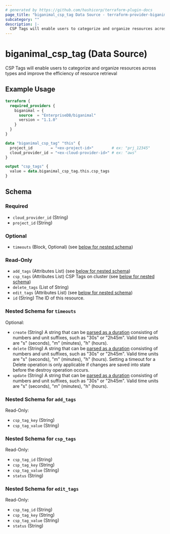 ```yaml
---
# generated by https://github.com/hashicorp/terraform-plugin-docs
page_title: "biganimal_csp_tag Data Source - terraform-provider-biganimal"
subcategory: ""
description: |-
  CSP Tags will enable users to categorize and organize resources across types and improve the efficiency of resource retrieval
---
```


# biganimal_csp_tag (Data Source)

CSP Tags will enable users to categorize and organize resources across types and improve the efficiency of resource retrieval

## Example Usage

```terraform
terraform {
  required_providers {
    biganimal = {
      source  = "EnterpriseDB/biganimal"
      version = "1.1.0"
    }
  }
}

data "biganimal_csp_tag" "this" {
  project_id        = "<ex-project-id>"        # ex: "prj_12345"
  cloud_provider_id = "<ex-cloud-provider-id>" # ex: "aws"
}

output "csp_tags" {
  value = data.biganimal_csp_tag.this.csp_tags
}
```

<!-- schema generated by tfplugindocs -->
## Schema

### Required

- `cloud_provider_id` (String)
- `project_id` (String)

### Optional

- `timeouts` (Block, Optional) (see [below for nested schema](#nestedblock--timeouts))

### Read-Only

- `add_tags` (Attributes List) (see [below for nested schema](#nestedatt--add_tags))
- `csp_tags` (Attributes List) CSP Tags on cluster (see [below for nested schema](#nestedatt--csp_tags))
- `delete_tags` (List of String)
- `edit_tags` (Attributes List) (see [below for nested schema](#nestedatt--edit_tags))
- `id` (String) The ID of this resource.

<a id="nestedblock--timeouts"></a>
### Nested Schema for `timeouts`

Optional:

- `create` (String) A string that can be [parsed as a duration](https://pkg.go.dev/time#ParseDuration) consisting of numbers and unit suffixes, such as "30s" or "2h45m". Valid time units are "s" (seconds), "m" (minutes), "h" (hours).
- `delete` (String) A string that can be [parsed as a duration](https://pkg.go.dev/time#ParseDuration) consisting of numbers and unit suffixes, such as "30s" or "2h45m". Valid time units are "s" (seconds), "m" (minutes), "h" (hours). Setting a timeout for a Delete operation is only applicable if changes are saved into state before the destroy operation occurs.
- `update` (String) A string that can be [parsed as a duration](https://pkg.go.dev/time#ParseDuration) consisting of numbers and unit suffixes, such as "30s" or "2h45m". Valid time units are "s" (seconds), "m" (minutes), "h" (hours).


<a id="nestedatt--add_tags"></a>
### Nested Schema for `add_tags`

Read-Only:

- `csp_tag_key` (String)
- `csp_tag_value` (String)


<a id="nestedatt--csp_tags"></a>
### Nested Schema for `csp_tags`

Read-Only:

- `csp_tag_id` (String)
- `csp_tag_key` (String)
- `csp_tag_value` (String)
- `status` (String)


<a id="nestedatt--edit_tags"></a>
### Nested Schema for `edit_tags`

Read-Only:

- `csp_tag_id` (String)
- `csp_tag_key` (String)
- `csp_tag_value` (String)
- `status` (String)
